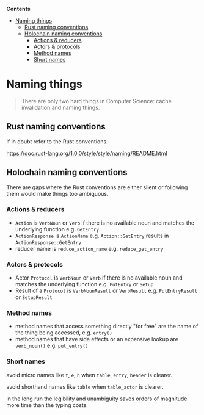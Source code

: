 <!-- START doctoc generated TOC please keep comment here to allow auto update -->
<!-- DON'T EDIT THIS SECTION, INSTEAD RE-RUN doctoc TO UPDATE -->
**Contents**

- [Naming things](#naming-things)
  - [Rust naming conventions](#rust-naming-conventions)
  - [Holochain naming conventions](#holochain-naming-conventions)
    - [Actions & reducers](#actions--reducers)
    - [Actors & protocols](#actors--protocols)
    - [Method names](#method-names)
    - [Short names](#short-names)

<!-- END doctoc generated TOC please keep comment here to allow auto update -->

# Naming things

> There are only two hard things in Computer Science: cache invalidation and naming things.

## Rust naming conventions

If in doubt refer to the Rust conventions.

https://doc.rust-lang.org/1.0.0/style/style/naming/README.html

## Holochain naming conventions

There are gaps where the Rust conventions are either silent or following them
would make things too ambiguous.

### Actions & reducers

- `Action` is `VerbNoun` or `Verb` if there is no available noun and matches the underlying function e.g. `GetEntry`
- `ActionResponse` is `ActionName` e.g. `Action::GetEntry` results in `ActionResponse::GetEntry`
- reducer name is `reduce_action_name` e.g. `reduce_get_entry`

### Actors & protocols

- Actor `Protocol` is `VerbNoun` or `Verb` if there is no available noun and matches the underlying function e.g. `PutEntry` or `Setup`
- Result of a `Protocol` is `VerbNounResult` or `VerbResult` e.g. `PutEntryResult` or `SetupResult`

### Method names

- method names that access something directly "for free" are the name of the thing being accessed, e.g. `entry()`
- method names that have side effects or an expensive lookup are `verb_noun()` e.g. `put_entry()`

### Short names

avoid micro names like `t`, `e`, `h` when `table`, `entry`, `header` is clearer.

avoid shorthand names like `table` when `table_actor` is clearer.

in the long run the legibility and unambiguity saves orders of magnitude more time than the typing costs.
